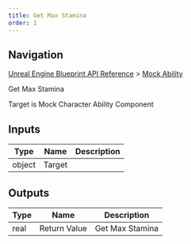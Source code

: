 ```yaml
---
title: Get Max Stamina
order: 1
---
```

## Navigation

[Unreal Engine Blueprint API Reference](https://dev.epicgames.com/documentation/en-us/unreal-engine/BlueprintAPI) > [Mock Ability](https://dev.epicgames.com/documentation/en-us/unreal-engine/BlueprintAPI/MockAbility)

Get Max Stamina

Target is Mock Character Ability Component

## Inputs

| Type | Name | Description |
| --- | --- | --- |
| object | Target |  |

## Outputs

| Type | Name | Description |
| --- | --- | --- |
| real | Return Value | Get Max Stamina |

